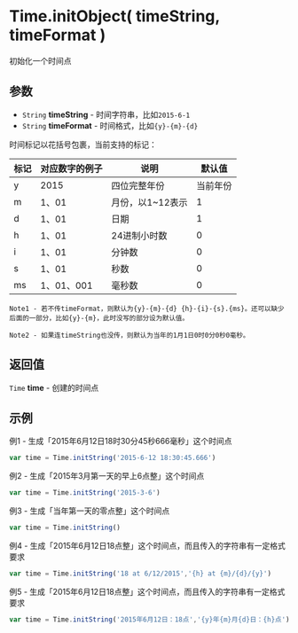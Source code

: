 # Time.initObject( timeString, timeFormat )
初始化一个时间点

## 参数
* ``String`` **timeString** - 时间字符串，比如```2015-6-1```
* ``String`` **timeFormat** - 时间格式，比如```{y}-{m}-{d}```
    
时间标记以花括号包裹，当前支持的标记：

标记 | 对应数字的例子 | 说明 | 默认值
--- | --- | --- | ---
y | 2015 | 四位完整年份 | 当前年份
m | 1、01 | 月份，以1~12表示 | 1
d | 1、01 | 日期 | 1
h | 1、01 | 24进制小时数 | 0
i | 1、01 | 分钟数 | 0
s | 1、01 | 秒数 | 0
ms | 1、01、001 | 毫秒数 | 0

    Note1 - 若不传timeFormat，则默认为{y}-{m}-{d} {h}-{i}-{s}.{ms}。还可以缺少后面的一部分，比如{y}-{m}，此时没写的部分设为默认值。
    
    Note2 - 如果连timeString也没传，则默认为当年的1月1日0时0分0秒0毫秒。

## 返回值
``Time`` **time** - 创建的时间点

## 示例
例1 - 生成「2015年6月12日18时30分45秒666毫秒」这个时间点

```javascript
var time = Time.initString('2015-6-12 18:30:45.666')
```

例2 - 生成「2015年3月第一天的早上6点整」这个时间点

```javascript
var time = Time.initString('2015-3-6')
```

例3 - 生成「当年第一天的零点整」这个时间点

```javascript
var time = Time.initString()
```

例4 - 生成「2015年6月12日18点整」这个时间点，而且传入的字符串有一定格式要求

```javascript
var time = Time.initString('18 at 6/12/2015','{h} at {m}/{d}/{y}')
```

例5 - 生成「2015年6月12日18点整」这个时间点，而且传入的字符串有一定格式要求

```javascript
var time = Time.initString('2015年6月12日：18点','{y}年{m}月{d}日：{h}点')
```